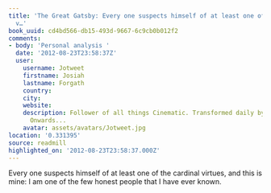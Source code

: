 ```yaml
---
title: 'The Great Gatsby: Every one suspects himself of at least one of the cardinal
  v…'
book_uuid: cd4bd566-db15-493d-9667-6c9cb0b012f2
comments:
- body: 'Personal analysis '
  date: '2012-08-23T23:58:37Z'
  user:
    username: Jotweet
    firstname: Josiah
    lastname: Forgath
    country: 
    city: 
    website: 
    description: Follower of all things Cinematic. Transformed daily by sight & sound.
      Onwards...
    avatar: assets/avatars/Jotweet.jpg
location: '0.331395'
source: readmill
highlighted_on: '2012-08-23T23:58:37.000Z'
---
```


Every one suspects himself of at least one of the cardinal virtues, and this is mine: I am one of the few honest people that I have ever known.
